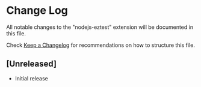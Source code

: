 # Change Log

All notable changes to the "nodejs-eztest" extension will be documented in this file.

Check [Keep a Changelog](http://keepachangelog.com/) for recommendations on how to structure this file.

## [Unreleased]

- Initial release

